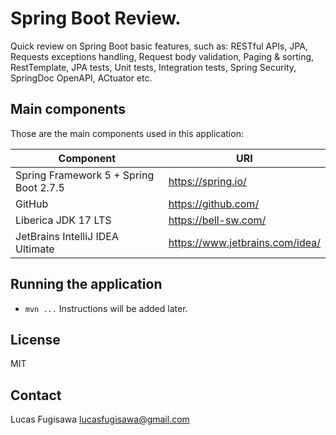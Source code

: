 # Spring Boot Review.
Quick review on Spring Boot basic features, such as: RESTful APIs, JPA, Requests exceptions handling, Request body validation, Paging & sorting, RestTemplate, JPA tests, Unit tests, Integration tests, Spring Security, SpringDoc OpenAPI, ACtuator etc.

## Main components
Those are the main components used in this application:

| Component                              | URI |
|----------------------------------------| ------ |
| Spring Framework 5 + Spring Boot 2.7.5 | https://spring.io/ |
| GitHub                                 | https://github.com/ |
| Liberica JDK 17 LTS                    | https://bell-sw.com/ |
| JetBrains IntelliJ IDEA Ultimate       | https://www.jetbrains.com/idea/ |

## Running the application
- `mvn ...` Instructions will be added later.

## License
MIT

## Contact
Lucas Fugisawa
lucasfugisawa@gmail.com
